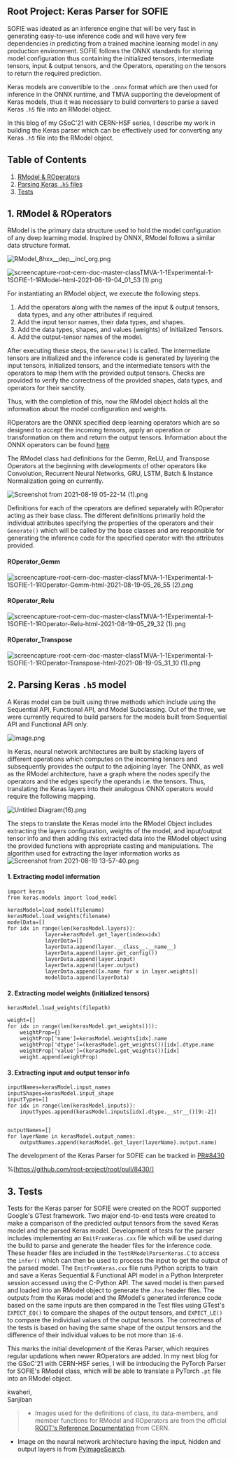 ## Root Project: Keras Parser for SOFIE

SOFIE was ideated as an inference engine that will be very fast in generating easy-to-use inference code and will have very few dependencies in predicting from a trained machine learning model in any production environment. SOFIE follows the ONNX standards for storing model configuration thus containing the initialized tensors, intermediate tensors, input & output tensors, and the Operators, operating on the tensors to return the required prediction. 

Keras models are convertible to the `.onnx` format which are then used for inference in the ONNX runtime, and TMVA supporting the development of Keras models, thus it was necessary to build converters to parse a saved Keras `.h5` file into an RModel object. 

In this blog of my GSoC'21 with CERN-HSF series, I describe my work in building the Keras parser which can be effectively used for converting any Keras `.h5` file into the RModel object.

## Table of Contents
1.  [RModel & ROperators](#1-rmodel-and-roperators) 
2.  [Parsing Keras `.h5` files](#2-parsing-keras-h5-model) 
3.  [Tests](#3-tests) 

## 1. RModel & ROperators
RModel is the primary data structure used to hold the model configuration of any deep learning model. Inspired by ONNX, RModel follows a similar data structure format.

![RModel_8hxx__dep__incl_org.png](https://cdn.hashnode.com/res/hashnode/image/upload/v1629325803365/g5ngrKvua.png)

![screencapture-root-cern-doc-master-classTMVA-1-1Experimental-1-1SOFIE-1-1RModel-html-2021-08-19-04_01_53 (1).png](https://cdn.hashnode.com/res/hashnode/image/upload/v1629326058107/ahVhVtYFz.png)

For instantiating an RModel object, we execute the following steps. 
1.  Add the operators along with the names of the input & output tensors, data types, and any other attributes if required.
2. Add the input tensor names, their data types, and shapes.
3. Add the data types, shapes, and values (weights) of Initialized Tensors.
4. Add the output-tensor names of the model.

After executing these steps, the `Generate()` is called. The intermediate tensors are initialized and the inference code is generated by layering the input tensors, initialized tensors, and the intermediate tensors with the operators to map them with the provided output tensors. Checks are provided to verify the correctness of the provided shapes, data types, and operators for their sanctity.  

Thus, with the completion of this, now the RModel object holds all the information about the model configuration and weights. 

ROperators are the ONNX specified deep learning operators which are so designed to accept the incoming tensors, apply an operation or transformation on them and return the output tensors. Information about the ONNX operators can be found  [here](https://github.com/onnx/onnx/blob/master/docs/Operators.md) 

The RModel class had definitions for the Gemm, ReLU, and Transpose Operators at the beginning with developments of other operators like Convolution, Recurrent Neural Networks, GRU, LSTM, Batch & Instance Normalization going on currently.

![Screenshot from 2021-08-19 05-22-14 (1).png](https://cdn.hashnode.com/res/hashnode/image/upload/v1629396346186/N0JdYdDoY.png)

Definitions for each of the operators are defined separately with ROperator acting as their base class. The different definitions primarily hold the individual attributes specifying the properties of the operators and their `Generate()` which will be called by the base classes and are responsible for generating the inference code for the specified operator with the attributes provided.

#### ROperator_Gemm

![screencapture-root-cern-doc-master-classTMVA-1-1Experimental-1-1SOFIE-1-1ROperator-Gemm-html-2021-08-19-05_26_55 (2).png](https://cdn.hashnode.com/res/hashnode/image/upload/v1629396453188/yJmPdaC5w.png)

#### ROperator_Relu

![screencapture-root-cern-doc-master-classTMVA-1-1Experimental-1-1SOFIE-1-1ROperator-Relu-html-2021-08-19-05_29_32 (1).png](https://cdn.hashnode.com/res/hashnode/image/upload/v1629331245389/bardHWZVg.png)

#### ROperator_Transpose

![screencapture-root-cern-doc-master-classTMVA-1-1Experimental-1-1SOFIE-1-1ROperator-Transpose-html-2021-08-19-05_31_10 (1).png](https://cdn.hashnode.com/res/hashnode/image/upload/v1629331338792/Flv7Ui9Xn.png)


## 2. Parsing Keras `.h5` model
A Keras model can be built using three methods which include using the Sequential API, Functional API, and Model Subclassing. Out of the three, we were currently required to build parsers for the models built from Sequential API and Functional API only.

![image.png](https://cdn.hashnode.com/res/hashnode/image/upload/v1629331898167/G0hSAg359.png)

In Keras, neural network architectures are built by stacking layers of different operations which computes on the incoming tensors and subsequently provides the output to the adjoining layer. The ONNX, as well as the RModel architecture, have a graph where the nodes specify the operators and the edges specify the operands i.e. the tensors. Thus, translating the Keras layers into their analogous ONNX operators would require the following mapping.

![Untitled Diagram(16).png](https://cdn.hashnode.com/res/hashnode/image/upload/v1629333142012/NCY-rVW2o.png)

The steps to translate the Keras model into the RModel Object includes extracting the layers configuration, weights of the model, and input/output tensor info and then adding this extracted data into the RModel object using the provided functions with appropriate casting and manipulations. The algorithm used for extracting the layer information works as
![Screenshot from 2021-08-19 13-57-40.png](https://cdn.hashnode.com/res/hashnode/image/upload/v1629361705963/RlJKox4wB.png)

#### 1. Extracting model information
```
import keras
from keras.models import load_model   

kerasModel=load_model(filename) 
kerasModel.load_weights(filename)
modelData=[]
for idx in range(len(kerasModel.layers)):
            layer=kerasModel.get_layer(index=idx)
            layerData=[]
            layerData.append(layer.__class__.__name__)
            layerData.append(layer.get_config())
            layerData.append(layer.input)
            layerData.append(layer.output)
            layerData.append([x.name for x in layer.weights])
            modelData.append(layerData)
```
#### 2. Extracting model weights (initialized tensors)
```
kerasModel.load_weights(filepath)

weight=[]
for idx in range(len(kerasModel.get_weights())):
    weightProp={}
    weightProp['name']=kerasModel.weights[idx].name
    weightProp['dtype']=(kerasModel.get_weights())[idx].dtype.name
    weightProp['value']=(kerasModel.get_weights())[idx]
    weight.append(weightProp)
```
#### 3. Extracting input and output tensor info 
```
inputNames=kerasModel.input_names
inputShapes=kerasModel.input_shape
inputTypes=[]
for idx in range(len(kerasModel.inputs)):
    inputTypes.append(kerasModel.inputs[idx].dtype.__str__()[9:-2])


outputNames=[]
for layerName in kerasModel.output_names:
    outputNames.append(kerasModel.get_layer(layerName).output.name)  
```
The development of the Keras Parser for SOFIE can be tracked in [ PR#8430](https://github.com/root-project/root/pull/8430/) 

%[https://github.com/root-project/root/pull/8430/]


## 3. Tests 
Tests for the Keras parser for SOFIE were created on the ROOT supported Google's GTest framework. Two major end-to-end tests were created to make a comparison of the predicted output tensors from the saved Keras model and the parsed Keras model. Development of tests for the parser includes implementing an `EmitFromKeras.cxx` file which will be used during the build to parse and generate the header files for the inference code. These header files are included in the `TestRModelParserKeras.C` to access the `infer()` which can then be used to process the input to get the output of the parsed model. The `EmitFromKeras.cxx` file runs Python scripts to train and save a Keras Sequential & Functional API model in a Python Interpreter session accessed using the C-Python API. The saved model is then parsed and loaded into an RModel object to generate the `.hxx` header files. The outputs from the Keras model and the RModel's generated inference code based on the same inputs are then compared in the Test files using GTest's `EXPECT_EQ()` to compare the shapes of the output tensors, and  `EXPECT_LE()` to compare the individual values of the output tensors. The correctness of the tests is based on having the same shape of the output tensors and the difference of their individual values to be not more than `1E-6`.

This marks the initial development of the Keras Parser, which requires regular updations when newer ROperators are added. 
In my next blog for the GSoC'21 with CERN-HSF series, I will be introducing the PyTorch Parser for SOFIE's RModel class, which will be able to translate a PyTorch `.pt` file into an RModel object.
  
kwaheri,  
Sanjiban  
  
  

> - Images used for the definitions of class, its data-members, and member functions for RModel and ROperators are from the official  [ROOT's Reference Documentation](https://root.cern/doc/master/)  from CERN.  
- Image on the neural network architecture having the input, hidden and output layers is from  [PyImageSearch](https://www.pyimagesearch.com/2016/09/26/a-simple-neural-network-with-python-and-keras/). 

